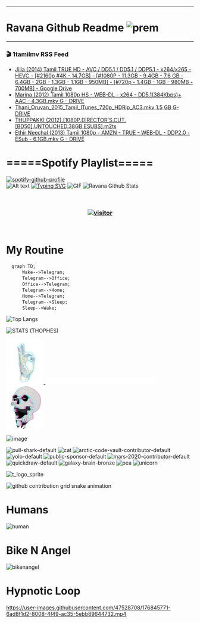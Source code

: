 ***
# Ravana Github Readme <img width="30" alt="prem" src="https://user-images.githubusercontent.com/47528708/184485159-eb187755-3860-4024-84e0-36e3194f9dac.gif">
***

### 🎬 1tamilmv RSS Feed

<!-- BLOG-POST-LIST:START -->
- [Jilla &lpar;2014&rpar; Tamil TRUE HD - AVC / DD5.1 / DD5.1 / DDP5.1  - x264/x265 - HEVC - [#2160p #4K - 14.7GB] - [#1080P - 11.3GB - 9.4GB - 7.6 GB - 6.4GB - 2GB - 1.3GB - 1.1GB - 950MB] - [#720p - 1.4GB - 1GB - 980MB - 700MB] - Google Drive](https://www.1tamilmv.team/index.php?/forums/topic/167688-jilla-2014-tamil-true-hd-avc-dd51-dd51-ddp51-x264x265-hevc-2160p-4k-147gb-1080p-113gb-94gb-76-gb-64gb-2gb-13gb-11gb-950mb-720p-14gb-1gb-980mb-700mb-google-drive/&do=findComment&comment=333895)
- [Marina &lpar;2012&rpar; Tamil 1080p HS - WEB-DL - x264 - DD5.1&lpar;384Kbps&rpar;+ AAC - 4.3GB.mkv G - DRIVE](https://www.1tamilmv.team/index.php?/forums/topic/167687-marina-2012-tamil-1080p-hs-web-dl-x264-dd51384kbps-aac-43gbmkv-g-drive/&do=findComment&comment=333894)
- [Thani_Oruvan_2015_Tamil_ITunes_720p_HDRip_AC3.mkv 1.5 GB G- DRIVE](https://www.1tamilmv.team/index.php?/forums/topic/167686-thani_oruvan_2015_tamil_itunes_720p_hdrip_ac3mkv-15-gb-g-drive/&do=findComment&comment=333893)
- [THUPPAKKI &lpar;2012&rpar;.[1080P.DIRECTOR&#39;S.CUT.[BD50].UNTOUCHED.38GB.ESUBS].m2ts](https://www.1tamilmv.team/index.php?/forums/topic/167685-thuppakki-20121080pdirectorscutbd50untouched38gbesubsm2ts/&do=findComment&comment=333892)
- [Ethir Neechal &lpar;2013&rpar; Tamil 1080p - AMZN - TRUE - WEB-DL - DDP2.0 - ESub - 6.1GB.mkv G - DRIVE](https://www.1tamilmv.team/index.php?/forums/topic/167684-ethir-neechal-2013-tamil-1080p-amzn-true-web-dl-ddp20-esub-61gbmkv-g-drive/&do=findComment&comment=333891)
<!-- BLOG-POST-LIST:END -->

# =====Spotify Playlist=====
[![spotify-github-profile](https://spotify-github-profile.vercel.app/api/view?uid=31rfzgmuvvewegdlxvlev4ynz4vu&cover_image=true&theme=default&bar_color=53b14f&bar_color_cover=true)](https://ravana69.github.io/rss)
</br>
![Alt text](https://spotify-recently-played-readme.vercel.app/api?user=31rfzgmuvvewegdlxvlev4ynz4vu)
[![Typing SVG](https://readme-typing-svg.herokuapp.com?color=%2336BCF7&center=true&vCenter=true&multiline=true&height=81&lines=I+AM+RAVANA;CONTACT+ME+ON+TELEGRAM%3A+%40R4V4N4)](https://git.io/typing-svg)
<img align="centre" height="400px" width="490px" alt="GIF" src="https://github.com/ravana69/ravana69/blob/master/rvm.gif" />
![Ravana Github Stats](https://github-readme-stats.vercel.app/api?username=ravana69&&show_icons=true&theme=radical)

<br />
<h3 align="center"> <a href="https://t.me/r4v4n4"><img src="https://profile-counter.glitch.me/ravana69/count.svg" alt="visitor" width="600"></a> </h3>
</br>

<H1>My Routine</H1>

```mermaid
  graph TD;
      Wake-->Telegram;
      Telegram-->Office;
      Office-->Telegram;
      Telegram-->Home;
      Home-->Telegram;
      Telegram-->Sleep;
      Sleep-->Wake;
```
![Top Langs](https://github-readme-stats.vercel.app/api/top-langs/?username=ravana69&&show_icons=true&theme=radical)

![STATS (THOPHES)](https://github-profile-trophy.vercel.app/?username=ravana69&theme=gruvbox&margin-w=10&margin-h=15&column=8)
<br />
<p align="left">
    <a href="#">
        <img width="20%" src="./assets/images/hand.gif" alt="" />
    </a>
    <a href="#">
        <img width="59%" src="./assets/images/spacer.png" alt="" >
    </a>
    <a href="#">
        <img width="20%" src="./assets/images/skull.gif" alt="" />
    </a>
</p>


![image](https://user-images.githubusercontent.com/47528708/175298537-0623dc00-7b1a-4ec1-b5b1-71768763a234.png)

<img width="148" alt="pull-shark-default" src="https://user-images.githubusercontent.com/47528708/176419715-70981865-4dc6-489a-8a1a-06842db67b15.gif"> <img width="148" alt="cat" src="https://user-images.githubusercontent.com/47528708/179149594-60701d0e-e626-415f-9958-80736351eadd.gif"> <img width="148" alt="arctic-code-vault-contributor-default" src="https://user-images.githubusercontent.com/47528708/175267501-e1fbbb8f-c2b2-4882-b865-2ac4debef26c.png"> <img width="148" alt="yolo-default" src="https://user-images.githubusercontent.com/47528708/175267654-281a1880-1129-4b7b-bf2f-de5dd2bc5afa.png"> <img width="148" alt="public-sponsor-default" src="https://user-images.githubusercontent.com/47528708/175268448-2e78cc75-fb25-4d76-bd22-7df520446b45.png"> <img width="148" alt="mars-2020-contributor-default" src="https://user-images.githubusercontent.com/47528708/175268475-de6d987a-3be9-4353-86a5-23b422559355.png"> <img width="148" alt="quickdraw-default" src="https://user-images.githubusercontent.com/47528708/179148665-33e7c2c8-5d95-413e-8b25-6862820a5fe7.png"> <img width="148" alt="galaxy-brain-bronze" src="https://user-images.githubusercontent.com/47528708/176419717-e2fdca8b-0fdc-47dd-9511-a7ff52178a33.gif"> <img width="148" alt="pea" src="https://user-images.githubusercontent.com/47528708/179149608-800ce6e1-7d24-4bfe-8e84-5628e6d5497d.gif"> <img width="148" alt="unicorn" src="https://user-images.githubusercontent.com/2644614/181385133-df3a04ac-af3f-4c11-bd61-5e1ec80c601b.png">

![t_logo_sprite](https://user-images.githubusercontent.com/47528708/175293007-21ff1792-1fca-4be3-bcae-12fdc3aa414f.svg)

![github contribution grid snake animation](https://raw.githubusercontent.com/ravana69/ravana69/output/github-contribution-grid-snake-dark.svg#gh-dark-mode-only)

# Humans
<img width="170" alt="human" src="https://user-images.githubusercontent.com/47528708/176413829-c142d478-1c96-4c3c-a2a4-2dd35374c335.gif">

# Bike N Angel
<img width="170" alt="bikenangel" src="https://user-images.githubusercontent.com/47528708/176616968-3a44f91e-8016-477c-9bb5-c4689a1adbee.gif">

# Hypnotic Loop

https://user-images.githubusercontent.com/47528708/176845771-6ad8f1d2-8008-4f49-ac35-5ebb89644732.mp4

